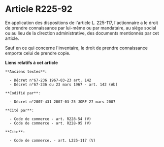 # Article R225-92

En application des dispositions de l'article L. 225-117, l'actionnaire a le droit de prendre connaissance par lui-même ou par
mandataire, au siège social ou au lieu de la direction administrative, des documents mentionnés par cet article.

Sauf en ce qui concerne l'inventaire, le droit de prendre connaissance emporte celui de prendre copie.

**Liens relatifs à cet article**

	**Anciens textes**:

	  - Décret n°67-236 1967-03-23 art. 142
	  - Décret n°67-236 du 23 mars 1967 - art. 142 (Ab)

	**Codifié par**:

	  - Décret n°2007-431 2007-03-25 JORF 27 mars 2007

	**Cité par**:

	  - Code de commerce - art. R228-54 (V)
	  - Code de commerce - art. R228-95 (V)

	**Cite**:

	  - Code de commerce. - art. L225-117 (V)

